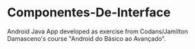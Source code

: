# Componentes-De-Interface
Android Java App developed as exercise from Codans/Jamilton Damasceno's course "Android do Básico ao Avançado".
